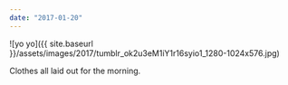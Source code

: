 ```yaml
---
date: "2017-01-20"
---
```


![yo yo]({{ site.baseurl }}/assets/images/2017/tumblr_ok2u3eM1iY1r16syio1_1280-1024x576.jpg)

Clothes all laid out for the morning.
